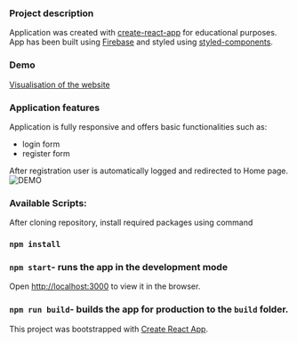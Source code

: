 ### Project description

Application was created with [create-react-app](https://github.com/facebook/create-react-app) for educational purposes.<br />
App has been built using [Firebase](https://firebase.google.com/) and styled using [styled-components](https://styled-components.com/).<br />

### Demo

[Visualisation of the website](https://kind-wright-3c31ae.netlify.app/)

### Application features

Application is fully responsive and offers basic functionalities such as:

- login form
- register form

After registration user is automatically logged and redirected to Home page.
![DEMO](https://github.com/JagodaBodnar/login_register_app/issues/1#issue-805487640)

### Available Scripts:

After cloning repository, install required packages using command

### `npm install`

### `npm start`- runs the app in the development mode

Open [http://localhost:3000](http://localhost:3000) to view it in the browser.

### `npm run build`- builds the app for production to the `build` folder.<br />

This project was bootstrapped with [Create React App](https://github.com/facebook/create-react-app).
